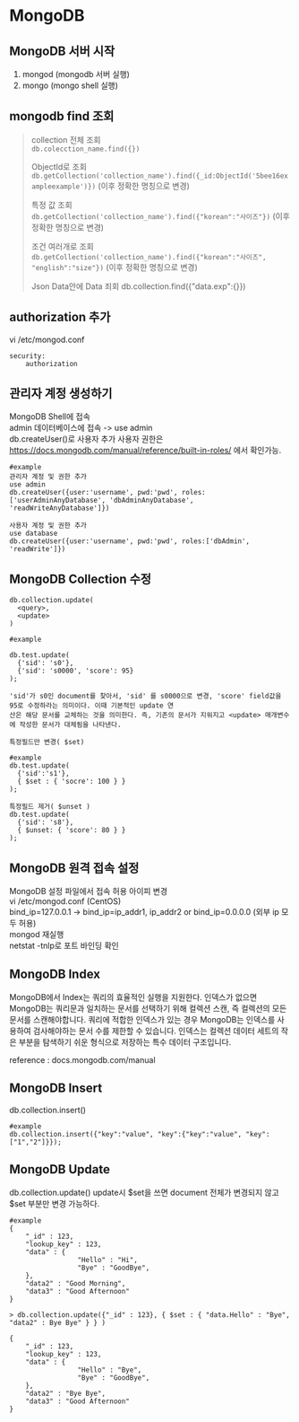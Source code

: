 MongoDB  
======================  

## MongoDB 서버 시작
1. mongod (mongodb 서버 실행)
2. mongo (mongo shell 실행)   


## mongodb find 조회

 
>collection 전체 조회  
>```db.colecction_name.find({})```
>
>ObjectId로 조회  
>```db.getCollection('collection_name').find({_id:ObjectId('5bee16exampleexample')})``` (이후 정확한 명칭으로 변경)
>
>특정 값 조회  
>```db.getCollection('collection_name').find({"korean":"사이즈"})```   (이후 정확한 명칭으로 변경)
>  
>조건 여러개로 조회  
>```db.getCollection('collection_name').find({"korean":"사이즈", "english":"size"})```  (이후 정확한 명칭으로 변경)
>
>Json Data안에 Data 죄회
>db.collection.find({"data.exp":{}})

   
## authorization 추가  
vi /etc/mongod.conf
```
security:
    authorization
```
  
## 관리자 계정 생성하기  
MongoDB Shell에 접속  
admin 데이터베이스에 접속 -> use admin  
db.createUser()로 사용자 추가 사용자 권한은 https://docs.mongodb.com/manual/reference/built-in-roles/ 에서 확인가능.
```
#example
관리자 계정 및 권한 추가
use admin
db.createUser({user:'username', pwd:'pwd', roles:['userAdminAnyDatabase', 'dbAdminAnyDatabase', 'readWriteAnyDatabase']})

사용자 계정 및 권한 추가
use database
db.createUser({user:'username', pwd:'pwd', roles:['dbAdmin', 'readWrite']})
```  
## MongoDB Collection 수정  
```
db.collection.update(
  <query>,
  <update>
)

#example

db.test.update(
  {'sid': 's0'},
  {'sid': 's0000', 'score': 95}
);  

'sid'가 s0인 document를 찾아서, 'sid' 를 s0000으로 변경, 'score' field값을 95로 수정하라는 의미이다. 이때 기본적인 update 연
산은 해당 문서를 교체하는 것을 의미한다. 즉, 기존의 문서가 지워지고 <update> 매개변수에 작성한 문서가 대체됨을 나타낸다.

특정필드만 변경( $set)

#example
db.test.update(
  {'sid':'s1'},
  { $set : { 'socre': 100 } }
);

특정필드 제거( $unset )
db.test.update(
  {'sid': 's8'},
  { $unset: { 'score': 80 } }
);
```

## MongoDB 원격 접속 설정  
MongoDB 설정 파일에서 접속 허용 아이피 변경  
vi /etc/mongod.conf (CentOS)  
bind_ip=127.0.0.1 -> bind_ip=ip_addr1, ip_addr2 or bind_ip=0.0.0.0 (외부 ip 모두 허용)  
mongod 재실행  
netstat -tnlp로 포트 바인딩 확인
  
## MongoDB Index  
MongoDB에서 Index는 쿼리의 효율적인 실행을 지원한다. 인덱스가 없으면 MongoDB는 쿼리문과 일치하는 문서를 선택하기 위해 컬렉션 스캔, 즉 컬렉션의 모든 문서를 스캔해야합니다.
쿼리에 적합한 인덱스가 있는 경우 MongoDB는 인덱스를 사용하여 검사해야하는 문서 수를 제한할 수 있습니다. 인덱스는 컬렉션 데이터 세트의 작은 부분을 탐색하기 쉬운 형식으로 저장하는
특수 데이터 구조입니다.
  
  
reference : docs.mongodb.com/manual

## MongoDB Insert
db.collection.insert()
```
#example
db.collection.insert({"key":"value", "key":{"key":"value", "key":["1","2"]}});
```

## MongoDB Update
db.collection.update()
update시 $set을 쓰면 document 전체가 변경되지 않고 $set 부분만 변경 가능하다.
```
#example
{
    "_id" : 123,
    "lookup_key" : 123,
    "data" : {
                 "Hello" : "Hi",
                 "Bye" : "GoodBye",
    },
    "data2" : "Good Morning",
    "data3" : "Good Afternoon"
}

> db.collection.update({"_id" : 123}, { $set : { "data.Hello" : "Bye", "data2" : Bye Bye" } } )

{
    "_id" : 123,
    "lookup_key" : 123,
    "data" : {
                 "Hello" : "Bye",
                 "Bye" : "GoodBye",
    },
    "data2" : "Bye Bye",
    "data3" : "Good Afternoon"
}
```
